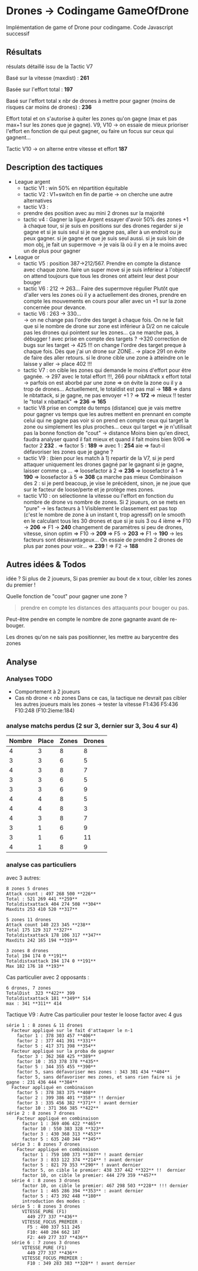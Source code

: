 # Drones -> Codingame GameOfDrone

Implémentation de game of Drone pour codingame. Code Javascript successif

## Résultats

résulats détaillé issu de la Tactic V7

Basé sur la vitesse (maxdist) : **261**

Basée sur l'effort total : **197**

Basé sur l'effort total x nbr de drones à mettre pour gagner (moins de risques car moins de drones) : **236**

Effort total et on s'autorise à quiter les zones qu'on gagne (max et pas max+1 sur les zones que je gagne).
V9, V10 -> on essaie de mieux prioriser l'effort en fonction de qui peut gagner, ou faire un focus sur ceux qui gagnent...

Tactic V10 -> on alterne entre vitesse et effort  **187**

## Description des tactiques

* League argent
  * tactic V1 : win 50% en répartition équitable
  * tactic V2 : V1+switch en fin de partie -> on cherche une autre alternatives
  * tactic V3 :
  * prendre des position avec au mini 2 drones sur la majorité
  * tactic v4 : Gagner la ligue Argent
    essayer d'avoir 50% des zones +1
    à chaque tour, si je suis en positions sur des drones regarder si je gagne et si je suis seul
    si je ne gagne pas, aller à un endroit ou je peux gagner.
    si je gagne et que je suis seul aussi.
    si je suis loin de mon obj, je fait un
    supermove -> je vais là où il y en a le moins avec un de plus pour gagner
* League or
  * tactic V5 : position 387->212/567. Prendre en compte la distance avec chaque zone.
    faire un super move si je suis inférieur à l'objectif
    on attend toujours que tous les drones ont atteint leur dest pour bouger
  * tactic V6 : 212 -> 263... Faire des supermove régulier
    Plutôt que d'aller vers les zones où il y a actuellement des drones,
    prendre en compte les mouvements en cours pour aller avec un +1 sur la zone concernée pour devance.
  * tactic V6 : 263 -> 330...  
    -> on ne change pas l'ordre des target à chaque fois. On ne le fait que si le nombre de drone sur zone est inférieur à D/2
    on ne calcule pas les drones qui pointent sur les zones... ça ne marche pas, à débugger !
    avec prise en compte des targets ? ->320
    correction de bugs sur les target -> 425 !!!
    on  change l'ordre des target preque à chaque fois. Dès que j'ai un drone sur ZONE..
    ->  place 291
    on évite de faire des aller retours. si le drone cible une zone à atteindre on le laisse y aller
    -> place 402 !!!
  * tactic V7 :
    on cible les zones qui demande le moins d'effort pour être gagnée.
    -> 297 avec le total effort !!!, 266 pour nbAttack x effort total
    -> parfois on est aborbé par une zone => on évite la zone ou il y a trop de drones...
    Actuellement, le totaldist est pas mal -> **188**
    => dans le nbtattack, si je gagne, ne pas envoyer +1 ? => **172** => mieux !!
    tester le "total x nbattack" => **236**
    => **165**
  * tactic V8
    prise en compte du temps (distance) que je vais mettre pour gagner vs temps que les autres mettent
    en prennant en compte celui qui ne gagne pas
    voir si on prend en compte ceux qui target la zone ou simplement les plus proches...
    ceux qui target => je n'utilisait pas la bonne fonction de "cout" -> distance
    Moins bien qu'en direct, faudra analyser quand il fait mieux et quand il fait moins bien
    9/06
    => factor 2 **232** .
    => factor 5 : **189**
    => avec 1 : **254** aie
    => faut-il défavoriser les zones que je gagne ?
  * tactic V9 : (bien pour les match à 1)
    repartir de la V7,
    si je perd  attaquer uniquement les drones gagné par le gagnant
    si je gagne, laisser comme ça ...
    => loosefactor à 2 => **236**
    => loosefactor à 1 => **190**
    => loosefactor à 5 => **308**
    ça marche pas mieux
    Combinaison des 2 : si je perd beacoup, je vise le précédent, sinon, je ne joue que sur le facteur de loose/perte et je protège mes zones.
  * tactic V10 : on sélectionne la vitesse ou l'effort en fonction du nombre de drone vs nombre de zones.
    Si 2 joueurs, on se mets en "pure" -> les facteurs à 1
    Visiblement le classement est pas top (c'est le nombre de zone à un instant t, trop agressif)
    on le smooth en le calculant tous les 30 drones et que si je suis 3 ou 4 ième
    => F10 -> **206**
    => F1 -> **240**
    changement de paramètres si peu de drones, vitesse, sinon optim
    => F10 -> **209**
    => F5 -> **203**
    => F1 -> **190** -> les facteurs sont désavantageux...
    On essaie de prendre 2 drones de plus par zones pour voir... => **239** !
    => F2 -> **188**

## Autres idées & Todos

idée ?
Si plus de 2 joueurs, Si pas premier au bout de    x tour, cibler les zones du premier !

Quelle fonction de "cout" pour gagner une zone ?
> prendre en compte les distances des attaquants pour bouger ou pas.

Peut-être pendre en compte le nombre de zone gagnante avant de re-bouger.

Les drones qu'on ne sais pas positionner, les mettre au barycentre des zones

## Analyse

### Analyses TODO

* Comportement à 2 joueurs
* Cas nb drone < nb zones
  Dans ce cas, la tactique ne devrait pas cibler les autres joueurs mais les zones
  -> tester la vitesse F1:436 F5:436 F10:248 (F10:2ieme:184)

### analyse matchs perdus (2 sur 3, dernier sur 3, 3ou 4 sur 4)

Nombre  | Place   | Zones   | Drones
--------|---------|---------|-------
4       | 3       | 8       | 8
3       | 3       | 6       | 5
4       | 3       | 8       | 7
3       | 3       | 6       | 5
3       | 3       | 6       | 9
4       | 4       | 8       | 5
4       | 4       | 8       | 3
4       | 3       | 8       | 7
3       | 1       | 6       | 9
3       | 1       | 6       | 11
4       | 1       | 8       | 9

### analyse cas particuliers

avec 3 autres:

    8 zones 5 drones
    Attack count : 497 268 500 **226**
    Total : 521 269 441 **259**
    Totaldistxattack 404 274 508 **304**
    Maxdits 253 410 520 **317**

    5 zones 11 drones
    Attack count 140 223 345 **238**
    Total 175 129 317 **327**
    Totaldistxattack 178 106 317 **347**
    Maxdits 242 165 194 **319**

    3 zones 8 drones
    Total 194 174 0 **191**
    Totaldistxattack 194 174 0 **191**
    Max 182 176 18 **193**

Cas particulier avec 2 opposants :

    6 drones, 7 zones
    TotalDist  323 **422** 399
    Totaldistxattack 181 **349** 514
    max : 341 **311** 414

Tactique V9 : Autre Cas particulier pour tester le loose factor avec 4 gus

    série 1 : 8 zones & 11 drones
      Facteur appliqué sur le fait d'attaquer le n-1
        factor 1 : 378 303 457 **406**
        factor 2 : 377 441 391 **331**
        factor 5 : 417 371 398 **354**
      Facteur appliqué sur la proba de gagner
        factor 3 : 362 368 425 **389**
        factor 10 : 353 378 378 **435**
        factor 5 : 344 355 455 **390**
        factor 5, sans défavoriser mes zones : 343 381 434 **404**
        factor 5, sans défavoriser mes zones, et sans rien faire si je gagne : 231 436 444 **384**
      Facteur appliqué en combinaison
        factor 5 : 378 383 375 **408**
        factor 2 : 399 386 401 **358** !! dernier
        factor 3 : 335 456 382 **371** ! avant dernier
        factor 10 : 371 366 385 **422**
    série 2 : 8 zones 7 drones
        Facteur appliqué en combinaison
          factor 1 : 369 406 422 **465**
          factor 10 : 550 383 328 **323**
          factor 3 : 430 368 313 **453**
          factor 5 : 635 240 344 **345**
      série 3 : 8 zones 7 drones
        Facteur appliqué en combinaison
          factor 1 : 759 100 373 **307** ! avant dernier
          factor 3 : 833 122 374 **214** ! avant dernier
          factor 5 : 821 79 353 **290** ! avant dernier
          factor 5, on cible le premier: 438 337 442 **322** !!  dernier
          factor 10, on cible le premier: 444 279 359 **457**
      série 4 : 8 zones 3 drones
          factor 10, on cible le premier: 467 298 503 **228** !!! dernier
          factor 1 : 465 286 394 **353** : avant dernier
          factor 5 : 473 392 448 **180**
          introduction des modes :
      série 5 : 8 zones 3 drones
          VITESSE_PURE (F1)
            449 277 337 **436**
          VITESSE_FOCUS_PREMIER :
            F5 : 400 337 511 245
            F10: 440 204 662 187
            F2: 449 277 337 **436**
      série 6 : 7 zones 3 drones
          VITESSE_PURE (F1)
            449 277 337 **436**
          VITESSE_FOCUS_PREMIER :
            F10 : 349 283 383 **328** ! avant dernier

